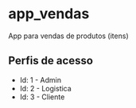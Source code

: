 # app_vendas
 App para vendas de produtos (itens)


 ## Perfis de acesso
 * Id: 1 - Admin
 * Id: 2 - Logistica
 * Id: 3 - Cliente